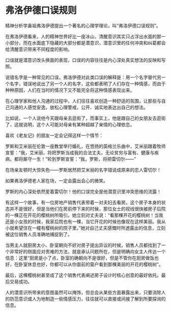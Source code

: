 # 弗洛伊德口误规则

精神分析学鼻祖弗洛伊德提出一个著名的心理学理论，叫“弗洛伊德口误规则”。

在弗洛伊德看来，人的精神世界好比一座冰山，清醒意识其实只占浮出水面的那一小部分，而在水面底下隐藏的大部分都是潜意识，潜意识里的任何冲突和纠葛都会给清醒意识带来不同程度的影响。

口误就是潜意识改头换面的表现，口误的内容往往是内心深处真实想法的反映和写照。

说错名字是一种常见的口误，弗洛伊德对此类口误的解释是：用一个名字替代另一个名字，错误地说出了另一个人的名字，这些都表明了人们存在一种情感，而由于种种原因，人们在当时的情况下又不能完全将这种情感表现出来。

在心理学家和他人沟通的过程中，人们往往喜欢创造一种舒适的氛围，让那些与自己沟通的人感觉安逸，放松心理警戒，公开、诚实地表达出自己的想法。

比如说，一个人说他今天跟母亲去逛街了，而事实上，他是跟自己的女朋友去逛街了，这就说明，这个人可能对母亲有某种超越了亲情的心理依恋。

喜欢《老友记》的朋友一定会记得这样一个情节：

罗斯和艾米丽在伦敦一座教堂举行婚礼，在悠扬的英格兰乐曲中，艾米丽跟着牧师宣誓：“我，艾米丽，将把罗斯当成我的合法丈夫，无论贫穷与富有、健康与疾病，都将厮守一生！”轮到罗斯宣誓：“我，罗斯，将把雷切尔——”

在场亲友顿时大惊失色——罗斯居然把艾米丽的名字错说成原来的恋人雷切尔！

如果弗洛伊德老人家在场，一定会露出会心的微笑。

罗斯的内心深处依然爱着雷切尔！他的口误完全是他潜意识里冲突思维的流露！

有这样一个故事，有一位房地产销售代表带着一对夫妇去看房。这个房子本身的状态并不是很好，但是当他们在房前停下来的时候，那位女士的视线很快被房子后院的一棵正在开花的樱桃树所吸引。她立刻对丈夫说：“看那棵开花的樱桃树！当我还是小女孩的时候，我家后院也有一棵，当它开花的时候也像现在这样美丽。我从小就希望住在一幢有樱桃树的院子里。”她对自己丈夫感慨时所透露出的信息，立刻被这位销售人员准确地捕捉到了。

当男主人就厨房太小、卧室朝向不好对房子提出异议的时候，销售人员都找到了一个非常好的侧面应对责难的方法，就是承认问题所在，但是明确向女主人传达一个信息：这里“厨房是小了点，卧室的确朝向不是很好，但是不管你在厨房做饭也好，在卧室休息也好，你都可以从你面前的窗户看到那棵美丽的开花的樱桃树”。

最后，这棵樱桃树甚至成了这个销售代表阐述房子设计时核心创意的最好依托。最后交易成功。

人的潜意识所带来的意图虽然可以掩饰，但总会从某些方面暴露出来，只要消除人的防范意识或人为地制造一些情感压力，往往就可以直接或间接了解到所要探询的信息。